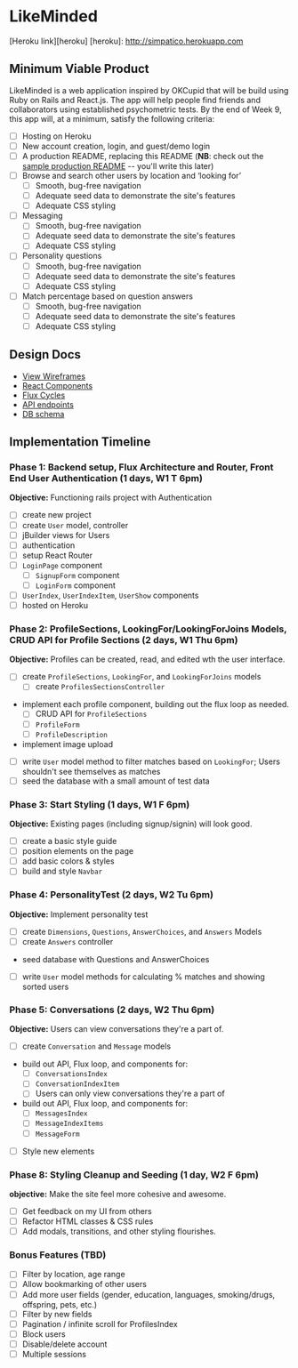 # LikeMinded

[Heroku link][heroku]
[heroku]: http://simpatico.herokuapp.com

## Minimum Viable Product

LikeMinded is a web application inspired by OKCupid that will be build using Ruby on Rails and React.js. The app will help people find friends and collaborators using established psychometric tests. By the end of Week 9, this app will, at a minimum, satisfy the following criteria:

- [ ] Hosting on Heroku
- [ ] New account creation, login, and guest/demo login
- [ ] A production README, replacing this README (**NB**: check out the [sample production README](docs/production_readme.md) -- you'll write this later)
- [ ] Browse and search other users by location and ‘looking for’
  - [ ] Smooth, bug-free navigation
  - [ ] Adequate seed data to demonstrate the site's features
  - [ ] Adequate CSS styling
- [ ] Messaging
  - [ ] Smooth, bug-free navigation
  - [ ] Adequate seed data to demonstrate the site's features
  - [ ] Adequate CSS styling
- [ ] Personality questions
  - [ ] Smooth, bug-free navigation
  - [ ] Adequate seed data to demonstrate the site's features
  - [ ] Adequate CSS styling
- [ ] Match percentage based on question answers
  - [ ] Smooth, bug-free navigation
  - [ ] Adequate seed data to demonstrate the site's features
  - [ ] Adequate CSS styling

## Design Docs
* [View Wireframes][views]
* [React Components][components]
* [Flux Cycles][flux-cycles]
* [API endpoints][api-endpoints]
* [DB schema][schema]

[views]: docs/views.md
[components]: docs/components.md
[flux-cycles]: docs/flux-cycles.md
[api-endpoints]: docs/api-endpoints.md
[schema]: docs/schema.md

## Implementation Timeline

### Phase 1: Backend setup, Flux Architecture and Router, Front End User Authentication (1 days, W1 T 6pm)

**Objective:** Functioning rails project with Authentication

- [ ] create new project
- [ ] create `User` model, controller
- [ ] jBuilder views for Users
- [ ] authentication
- [ ] setup React Router
- [ ] `LoginPage` component
    - [ ] `SignupForm` component
    - [ ] `LoginForm` component
- [ ] `UserIndex`, `UserIndexItem`, `UserShow` components
- [ ] hosted on Heroku

### Phase 2: ProfileSections, LookingFor/LookingForJoins Models, CRUD API for Profile Sections (2 days, W1 Thu 6pm)

**Objective:** Profiles can be created, read, and edited wth the user interface.

- [ ] create `ProfileSections`, `LookingFor`, and `LookingForJoins` models
  - [ ] create `ProfilesSectionsController`
- implement each profile component, building out the flux loop as needed.
  - [ ] CRUD API for `ProfileSections`
  - [ ] `ProfileForm`
  - [ ] `ProfileDescription`
- implement image upload
- [ ] write `User` model method to filter matches based on `LookingFor`; Users shouldn't see themselves as matches
- [ ] seed the database with a small amount of test data

### Phase 3: Start Styling (1 days, W1 F 6pm)

**Objective:** Existing pages (including signup/signin) will look good.

- [ ] create a basic style guide
- [ ] position elements on the page
- [ ] add basic colors & styles
- [ ] build and style `Navbar`

### Phase 4: PersonalityTest (2 days, W2 Tu 6pm)

**Objective:** Implement personality test

- [ ] create `Dimensions`, `Questions`, `AnswerChoices`, and `Answers` Models
- [ ] create `Answers` controller
- seed database with Questions and AnswerChoices
- [ ] write `User` model methods for calculating % matches and showing sorted users

### Phase 5: Conversations (2 days, W2 Thu 6pm)

**Objective:** Users can view conversations they're a part of.

- [ ] create `Conversation` and `Message` models
- build out API, Flux loop, and components for:
  - [ ] `ConversationsIndex`
  - [ ] `ConversationIndexItem`
  - [ ] Users can only view conversations they're a part of
- build out API, Flux loop, and components for:
  - [ ] `MessagesIndex`
  - [ ] `MessageIndexItems`
  - [ ] `MessageForm`
- [ ] Style new elements

### Phase 8: Styling Cleanup and Seeding (1 day, W2 F 6pm)

**objective:** Make the site feel more cohesive and awesome.

- [ ] Get feedback on my UI from others
- [ ] Refactor HTML classes & CSS rules
- [ ] Add modals, transitions, and other styling flourishes.

### Bonus Features (TBD)
- [ ] Filter by location, age range
- [ ] Allow bookmarking of other users
- [ ] Add more user fields (gender, education, languages, smoking/drugs, offspring, pets, etc.)
- [ ] Filter by new fields
- [ ] Pagination / infinite scroll for ProfilesIndex
- [ ] Block users
- [ ] Disable/delete account
- [ ] Multiple sessions

[phase-one]: docs/phases/phase1.md
[phase-two]: docs/phases/phase2.md
[phase-three]: docs/phases/phase3.md
[phase-four]: docs/phases/phase4.md
[phase-five]: docs/phases/phase5.md
